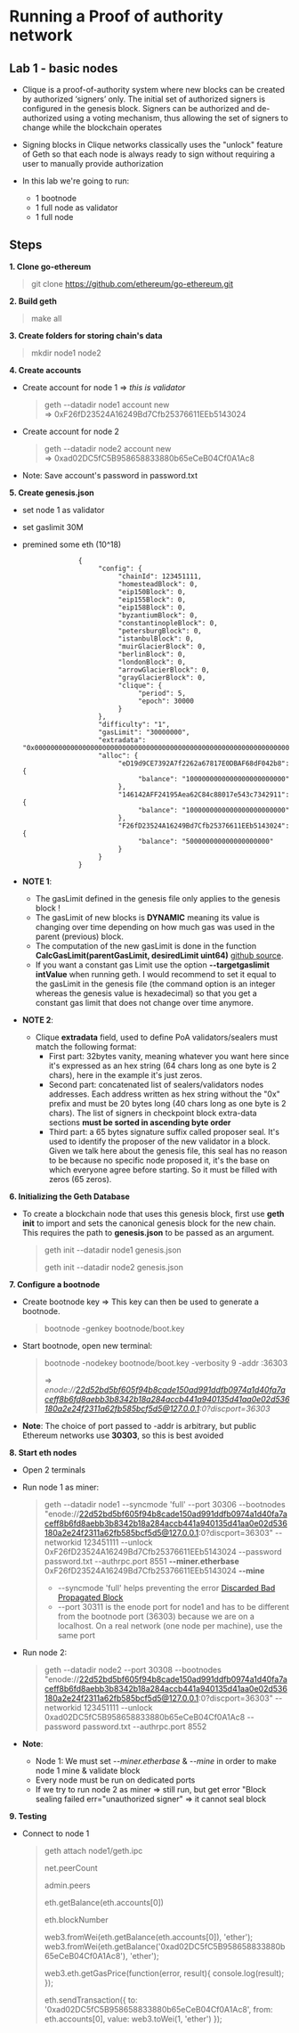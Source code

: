 # **Running a Proof of authority network**

## **Lab 1 - basic nodes**

- Clique is a proof-of-authority system where new blocks can be created by authorized ‘signers’ only. The initial set of authorized signers is configured in the genesis block. Signers can be authorized and de-authorized using a voting mechanism, thus allowing the set of signers to change while the blockchain operates

- Signing blocks in Clique networks classically uses the "unlock" feature of Geth so that each node is always ready to sign without requiring a user to manually provide authorization

- In this lab we're going to run:
  - 1 bootnode
  - 1 full node as validator
  - 1 full node

## **Steps**

**1. Clone go-ethereum**

> git clone https://github.com/ethereum/go-ethereum.git

**2. Build geth**

> make all

**3. Create folders for storing chain's data**

> mkdir node1 node2

**4. Create accounts**

- Create account for node 1 => _this is validator_

  > geth --datadir node1 account new
  > <br> => 0xF26fD23524A16249Bd7Cfb25376611EEb5143024

- Create account for node 2

  > geth --datadir node2 account new
  > <br> => 0xad02DC5fC5B958658833880b65eCeB04Cf0A1Ac8

- Note: Save account's password in password.txt

**5. Create genesis.json**

- set node 1 as validator
- set gaslimit 30M
- premined some eth (10^18)

                    {
                         "config": {
                              "chainId": 123451111,
                              "homesteadBlock": 0,
                              "eip150Block": 0,
                              "eip155Block": 0,
                              "eip158Block": 0,
                              "byzantiumBlock": 0,
                              "constantinopleBlock": 0,
                              "petersburgBlock": 0,
                              "istanbulBlock": 0,
                              "muirGlacierBlock": 0,
                              "berlinBlock": 0,
                              "londonBlock": 0,
                              "arrowGlacierBlock": 0,
                              "grayGlacierBlock": 0,
                              "clique": {
                                   "period": 5,
                                   "epoch": 30000
                              }
                         },
                         "difficulty": "1",
                         "gasLimit": "30000000",
                         "extradata": "0x0000000000000000000000000000000000000000000000000000000000000000F26fD23524A16249Bd7Cfb25376611EEb51430240000000000000000000000000000000000000000000000000000000000000000000000000000000000000000000000000000000000000000000000000000000000",
                         "alloc": {
                              "eD19d9CE7392A7f2262a67817E0DBAF68dF042b8": {
                                   "balance": "1000000000000000000000000"
                              },
                              "146142AFF24195Aea62C84c88017e543c7342911": {
                                   "balance": "1000000000000000000000000"
                              },
                              "F26fD23524A16249Bd7Cfb25376611EEb5143024": {
                                   "balance": "500000000000000000000"
                              }
                         }
                    }

- **NOTE 1**:
  - The gasLimit defined in the genesis file only applies to the genesis block !
  - The gasLimit of new blocks is **DYNAMIC** meaning its value is changing over time depending on how much gas was used in the parent (previous) block.
  - The computation of the new gasLimit is done in the function **CalcGasLimit(parentGasLimit, desiredLimit uint64)** [github source](https://github.com/ethereum/go-ethereum/blob/master/core/block_validator.go?ref=hackernoon.com#L106).
  - If you want a constant gas Limit use the option **--targetgaslimit intValue** when running geth. I would recommend to set it equal to the gasLimit in the genesis file (the command option is an integer whereas the genesis value is hexadecimal) so that you get a constant gas limit that does not change over time anymore.
- **NOTE 2**:
  - Clique **extradata** field, used to define PoA validators/sealers must match the following format:
    - First part: 32bytes vanity, meaning whatever you want here since it's expressed as an hex string (64 chars long as one byte is 2 chars), here in the example it's just zeros.
    - Second part: concatenated list of sealers/validators nodes addresses. Each address written as hex string without the "0x" prefix and must be 20 bytes long (40 chars long as one byte is 2 chars). The list of signers in checkpoint block extra-data sections **must be sorted in ascending byte order**
    - Third part: a 65 bytes signature suffix called proposer seal. It's used to identify the proposer of the new validator in a block. Given we talk here about the genesis file, this seal has no reason to be because no specific node proposed it, it's the base on which everyone agree before starting. So it must be filled with zeros (65 zeros).

**6. Initializing the Geth Database**

- To create a blockchain node that uses this genesis block, first use **geth init** to import and sets the canonical genesis block for the new chain. This requires the path to **genesis.json** to be passed as an argument.

  > geth init --datadir node1 genesis.json
  >
  > geth init --datadir node2 genesis.json

**7. Configure a bootnode**

- Create bootnode key => This key can then be used to generate a bootnode.
  > bootnode -genkey bootnode/boot.key
- Start bootnode, open new terminal:

  > bootnode -nodekey bootnode/boot.key -verbosity 9 -addr :36303
  >
  > => _enode://22d52bd5bf605f94b8cade150ad991ddfb0974a1d40fa7aceff8b6fd8aebb3b8342b18a284accb441a940135d41aa0e02d536180a2e24f2311a62fb585bcf5d5@127.0.0.1:0?discport=36303_

- **Note**: The choice of port passed to -addr is arbitrary, but public Ethereum networks use **30303**, so this is best avoided

**8. Start eth nodes**

- Open 2 terminals
- Run node 1 as miner:

  > geth --datadir node1 --syncmode 'full' --port 30306 --bootnodes "enode://22d52bd5bf605f94b8cade150ad991ddfb0974a1d40fa7aceff8b6fd8aebb3b8342b18a284accb441a940135d41aa0e02d536180a2e24f2311a62fb585bcf5d5@127.0.0.1:0?discport=36303" --networkid 123451111 --unlock 0xF26fD23524A16249Bd7Cfb25376611EEb5143024 --password password.txt --authrpc.port 8551 **--miner.etherbase** 0xF26fD23524A16249Bd7Cfb25376611EEb5143024 **--mine**
  >
  > - --syncmode 'full' helps preventing the error [Discarded Bad Propagated Block](https://github.com/ethereum/go-ethereum/issues/14945?ref=hackernoon.com)
  > - --port 30311 is the enode port for node1 and has to be different from the bootnode port (36303) because we are on a localhost. On a real network (one node per machine), use the same port

- Run node 2:
  > geth --datadir node2 --port 30308 --bootnodes "enode://22d52bd5bf605f94b8cade150ad991ddfb0974a1d40fa7aceff8b6fd8aebb3b8342b18a284accb441a940135d41aa0e02d536180a2e24f2311a62fb585bcf5d5@127.0.0.1:0?discport=36303" --networkid 123451111 --unlock 0xad02DC5fC5B958658833880b65eCeB04Cf0A1Ac8 --password password.txt --authrpc.port 8552
- **Note**:
  - Node 1: We must set _--miner.etherbase_ & _--mine_ in order to make node 1 mine & validate block
  - Every node must be run on dedicated ports
  - If we try to run node 2 as miner => still run, but get error "Block sealing failed err="unauthorized signer" => it cannot seal block

**9. Testing**

- Connect to node 1
  > geth attach node1/geth.ipc
  >
  > net.peerCount
  >
  > admin.peers
  >
  > eth.getBalance(eth.accounts[0])
  >
  > eth.blockNumber
  >
  > web3.fromWei(eth.getBalance(eth.accounts[0]), 'ether');
  > web3.fromWei(eth.getBalance('0xad02DC5fC5B958658833880b65eCeB04Cf0A1Ac8'), 'ether');
  >
  > web3.eth.getGasPrice(function(error, result){
  > console.log(result);
  > });
  >
  > eth.sendTransaction({
  > to: '0xad02DC5fC5B958658833880b65eCeB04Cf0A1Ac8',
  > from: eth.accounts[0],
  > value: web3.toWei(1, 'ether')
  > });
